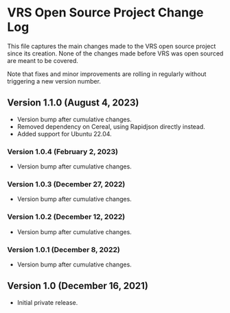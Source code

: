 # VRS Open Source Project Change Log

This file captures the main changes made to the VRS open source project since
its creation. None of the changes made before VRS was open sourced are meant to
be covered.

Note that fixes and minor improvements are rolling in regularly without
triggering a new version number.

## Version 1.1.0 (August 4, 2023)

- Version bump after cumulative changes.
- Removed dependency on Cereal, using Rapidjson directly instead.
- Added support for Ubuntu 22.04.

### Version 1.0.4 (February 2, 2023)

- Version bump after cumulative changes.

### Version 1.0.3 (December 27, 2022)

- Version bump after cumulative changes.

### Version 1.0.2 (December 12, 2022)

- Version bump after cumulative changes.

### Version 1.0.1 (December 8, 2022)

- Version bump after cumulative changes.

## Version 1.0 (December 16, 2021)

- Initial private release.
